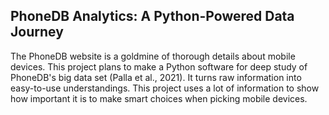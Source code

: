 ## PhoneDB Analytics: A Python-Powered Data Journey

The PhoneDB website is a goldmine of thorough details about mobile devices. This project plans to make a Python software for deep study of PhoneDB's big data set (Palla et al., 2021). It turns raw information into easy-to-use understandings. This project uses a lot of information to show how important it is to make smart choices when picking mobile devices.
